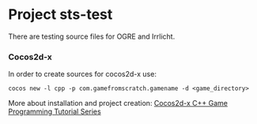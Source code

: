 # Project sts-test

There are testing source files for OGRE and Irrlicht.

### Cocos2d-x

In order to create sources for cocos2d-x use:
```
cocos new -l cpp -p com.gamefromscratch.gamename -d <game_directory>
```

More about installation and project creation: [Cocos2d-x C++ Game Programming Tutorial Series](http://www.gamefromscratch.com/page/Cocos2d-x-CPP-Game-Programming-Tutorial-Series.aspx)
